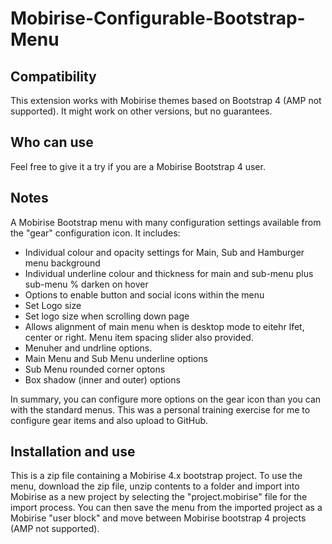 # Mobirise-Configurable-Bootstrap-Menu

## <b>Compatibility</b><br>
This extension works with Mobirise themes based on Bootstrap 4 (AMP not supported). It might work on other versions, but no guarantees.

## <b>Who can use</b><br>
Feel free to give it a try if you are a Mobirise Bootstrap 4 user.

## <b>Notes</b><br>
A Mobirise Bootstrap menu with many configuration settings available from the "gear" configuration icon. It includes:
- Individual colour and opacity settings for Main, Sub and Hamburger menu background
- Individual underline colour and thickness for main and sub-menu plus sub-menu % darken on hover
- Options to enable button and social icons within the menu
- Set Logo size
- Set logo size when scrolling down page
- Allows alignment of main menu when is desktop mode to eitehr lfet, center or right. Menu item spacing slider also provided.
- Menuher and undrline options.
- Main Menu and Sub Menu underline options
- Sub Menu rounded corner optons
- Box shadow (inner and outer) options

In summary, you can configure more options on the gear icon than you can with the standard menus. This was a personal training exercise for me to configure gear items and also upload to GitHub.

## <b>Installation and use</b><br>
This is a zip file containing a Mobirise 4.x bootstrap project. To use the menu, download the zip file, unzip contents to a folder and import into Mobirise as a new project by selecting the "project.mobirise" file for the import process. You can then save the menu from the imported project as a Mobirise "user block" and move between Mobirise bootstrap 4 projects (AMP not supported). 

